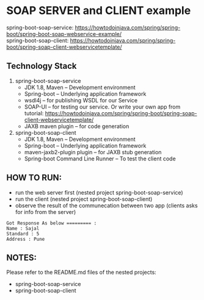 # SOAP SERVER and CLIENT example
 spring-boot-soap-service: https://howtodoinjava.com/spring/spring-boot/spring-boot-soap-webservice-example/
<br/>
spring-boot-soap-client: https://howtodoinjava.com/spring/spring-boot/spring-soap-client-webservicetemplate/

## Technology Stack
1. spring-boot-soap-service
	- JDK 1.8, Maven – Development environment
	- Spring-boot – Underlying application framework
	- wsdl4j – for publishing WSDL for our Service
	- SOAP-UI – for testing our service. Or write your own app from tutorial: https://howtodoinjava.com/spring/spring-boot/spring-soap-client-webservicetemplate/
	- JAXB maven plugin – for code generation
2. spring-boot-soap-client
	- JDK 1.8, Maven – Development environment
	- Spring-boot – Underlying application framework
	- maven-jaxb2-plugin plugin – for JAXB stub generation
	- Spring-boot Command Line Runner – To test the client code

## HOW TO RUN:
- run the web server first (nested project spring-boot-soap-service)
- run the client (nested project spring-boot-soap-client)
- observe the result of the communecation between two app (clients asks for info from the server)
```
Got Response As below ========= : 
Name : Sajal
Standard : 5
Address : Pune
```

## NOTES:
Please refer to the README.md files of the nested projects:
- spring-boot-soap-service
- spring-boot-soap-client
